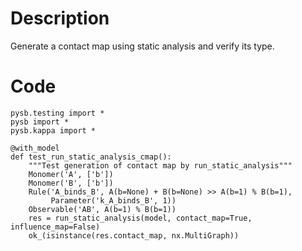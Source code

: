 # Description
Generate a contact map using static analysis and verify its type.

# Code
```
pysb.testing import *
pysb import *
pysb.kappa import *

@with_model
def test_run_static_analysis_cmap():
    """Test generation of contact map by run_static_analysis"""
    Monomer('A', ['b'])
    Monomer('B', ['b'])
    Rule('A_binds_B', A(b=None) + B(b=None) >> A(b=1) % B(b=1),
         Parameter('k_A_binds_B', 1))
    Observable('AB', A(b=1) % B(b=1))
    res = run_static_analysis(model, contact_map=True, influence_map=False)
    ok_(isinstance(res.contact_map, nx.MultiGraph))

```
